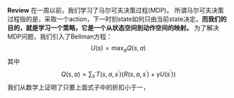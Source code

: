 **Review**
在一周以前，我们学习了马尔可夫决策过程(MDP)。
所谓马尔可夫决策过程指的是，采取一个action，下一时刻state如何只由当前state决定。**而我们的目的，就是学习一个策略，它是一个从状态空间到动作空间的映射。**
为了解决MDP问题，我们引入了Bellman方程：
$$U(s) = \max_a Q(s, a)$$
其中
$$Q(s, a) = \sum_{s^{\prime}} T(s, a, s^{\prime})(R(s, a, s^{\prime}) + \gamma U(s^{\prime}))$$
我们从数学上证明了只要上面式子中的折扣小于一，